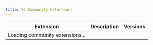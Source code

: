 ```yaml
---
title: k6 Community extensions
---
```


| Extension | Description | Versions |
| --------- | ----------- | -------- |
| <span id="loading-indicator">Loading community extensions...</span> | | |

<script>
async function loadCommunityExtensions() {
  try {
    const response = await fetch('https://registry.k6.io/catalog.json');
    const catalog = await response.json();
    
    // Filter for community extensions only
    const communityExtensions = Object.entries(catalog)
      .filter(([_, ext]) => ext.tier === 'community')
      .map(([name, ext]) => ({
        name,
        description: ext.description,
        url: ext.repo.url,
        repoName: ext.repo.name,
        versions: ext.versions.join(', ')
      }))
      .sort((a, b) => a.repoName.localeCompare(b.repoName));

    // Find the table and its tbody
    const table = document.querySelector('table');
    const tbody = table.querySelector('tbody');
    
    // Clear existing rows
    tbody.innerHTML = '';
    
    // Add new rows for each community extension
    communityExtensions.forEach(ext => {
      const row = tbody.insertRow();
      
      // Extension name with link
      const nameCell = row.insertCell();
      nameCell.innerHTML = `<a href="${ext.url}" target="_blank" rel="noopener">${ext.repoName}</a>`;
      
      // Description
      const descCell = row.insertCell();
      descCell.textContent = ext.description;
      
      // Versions
      const versionCell = row.insertCell();
      versionCell.innerHTML = `<code>${ext.versions}</code>`;
    });
    
  } catch (error) {
    console.error('Error loading community extensions:', error);
    const tbody = document.querySelector('tbody');
    tbody.innerHTML = `
      <tr>
        <td colspan="3" style="color: red; text-align: center;">
          Error loading community extensions. Please refresh the page or check the console for details.
        </td>
      </tr>
    `;
  }
}

// Load extensions when the page loads
document.addEventListener('DOMContentLoaded', loadCommunityExtensions);

// Fallback for pages that might already be loaded
if (document.readyState === 'loading') {
  document.addEventListener('DOMContentLoaded', loadCommunityExtensions);
} else {
  loadCommunityExtensions();
}
</script>
